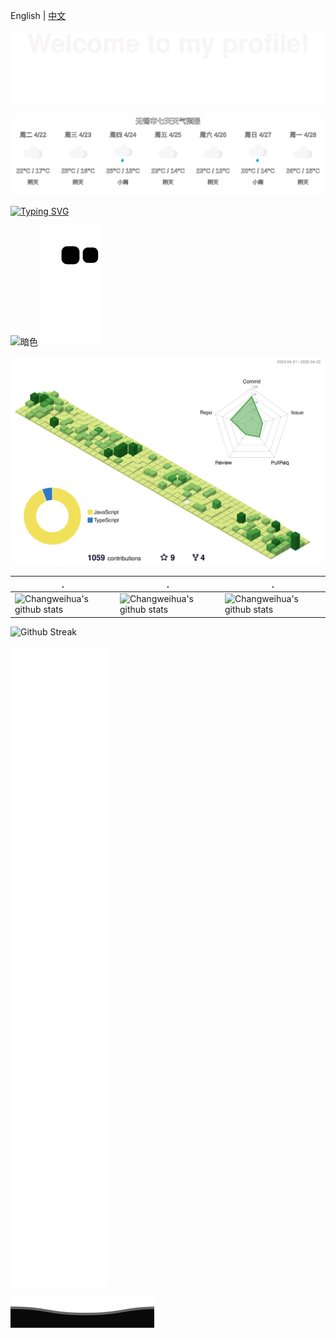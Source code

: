 English | [中文](README_CN.md)

![](assets/Bottom_up.svg)

![alt text](src/weather_forecast.svg)

<!--   my-ticker -->
[![Typing SVG](https://readme-typing-svg.herokuapp.com?color=%2336BCF7&center=true&vCenter=true&width=600&lines=Hi+there+👋,+I+am+Chang+Weihua;+Welcome+to+My+Profile!;Over+9+years+of+programming+experience;Always+learning+new+things+)](https://git.io/typing-svg)

<!--   grid-snake -->
<!-- ![Contribution Grid](https://github.com/changweihua/changweihua/blob/output/github-contribution-grid-snake.svg) -->
![暗色](https://raw.githubusercontent.com/changweihua/changweihua/output/github-contribution-grid-snake-dark.svg)
![亮色](https://raw.githubusercontent.com/changweihua/changweihua/output/github-contribution-grid-snake.svg)

<!--START_SECTION:waka-->
<!--END_SECTION:waka-->


<!--   profile-green-animate -->
![3D Contribution Profile](./profile-3d-contrib/profile-green-animate.svg)

| .                                                                                                                                            | .                                                                                                                                      | .                                                                                                                                                     |
| -------------------------------------------------------------------------------------------------------------------------------------------- | -------------------------------------------------------------------------------------------------------------------------------------- | ----------------------------------------------------------------------------------------------------------------------------------------------------- |
| ![Changweihua's github stats](https://github-readme-stats.vercel.app/api?username=changweihua&show_icons=true&theme=radical&hide_title=true) | ![Changweihua's github stats](https://github-readme-stats.vercel.app/api/top-langs/?username=changweihua&theme=radical&layout=compact) | ![Changweihua's github stats](https://github-readme-stats.vercel.app/api?username=changweihua&show_icons=true&theme=radical&include_all_commits=true) |

![Github Streak](https://github-readme-streak-stats.herokuapp.com?user=changweihua)

<!-- metrics -->
![Github Metrics](./github-metrics.svg)

<!--
**changweihua/changweihua** is a ✨ _special_ ✨ repository because its `README.md` (this file) appears on your GitHub profile.

Here are some ideas to get you started:

- 🔭 I’m currently working on ...
- 🌱 I’m currently learning ...
- 👯 I’m looking to collaborate on ...
- 🤔 I’m looking for help with ...
- 💬 Ask me about ...
- 📫 How to reach me: ...
- 😄 Pronouns: ...
- ⚡ Fun fact: ...
-->

<!-- - 🔭 I’m currently working on 苏南硕放机场阳光服务平台
- 🌱 I’m currently learning 微信小程序开发
- 👯 I’m looking to collaborate on 副业
- 🤔 I’m looking for help with ...
- 💬 Ask me about ...
- 📫 How to reach me: 微信号 changweihua2011
- 😄 Pronouns: ...
- ⚡ Fun fact: ... -->

![](assets/Bottom_down.svg)
